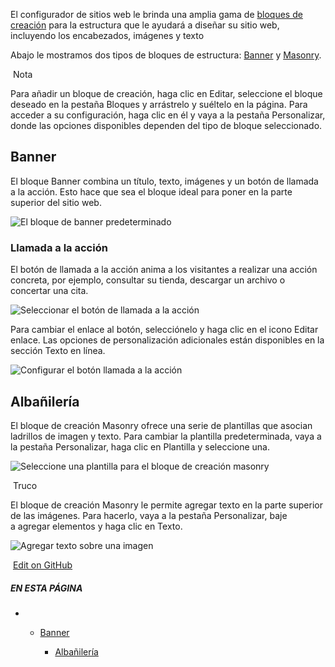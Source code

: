El configurador de sitios web le brinda una amplia gama de [bloques de creación](https://www.odoo.com/documentation/17.0/es/applications/websites/website/web_design/building_blocks.html) para la estructura que le ayudará a diseñar su sitio web, incluyendo los encabezados, imágenes y texto

Abajo le mostramos dos tipos de bloques de estructura: [Banner](https://www.odoo.com/documentation/17.0/es/applications/websites/website/web_design/building_blocks/structure.html#structure-banner) y [Masonry](https://www.odoo.com/documentation/17.0/es/applications/websites/website/web_design/building_blocks/structure.html#structure-masonry).

 Nota

Para añadir un bloque de creación, haga clic en Editar, seleccione el bloque deseado en la pestaña Bloques y arrástrelo y suéltelo en la página. Para acceder a su configuración, haga clic en él y vaya a la pestaña Personalizar, donde las opciones disponibles dependen del tipo de bloque seleccionado.

## Banner[](https://www.odoo.com/documentation/17.0/es/applications/websites/website/web_design/building_blocks/structure.html#banner "Enlazar permanentemente con este título")

El bloque Banner combina un título, texto, imágenes y un botón de llamada a la acción. Esto hace que sea el bloque ideal para poner en la parte superior del sitio web.

![El bloque de banner predeterminado](https://www.odoo.com/documentation/17.0/es/_images/default-image-content.png)

### Llamada a la acción[](https://www.odoo.com/documentation/17.0/es/applications/websites/website/web_design/building_blocks/structure.html#call-to-action "Enlazar permanentemente con este título")

El botón de llamada a la acción anima a los visitantes a realizar una acción concreta, por ejemplo, consultar su tienda, descargar un archivo o concertar una cita.

![Seleccionar el botón de llamada a la acción](https://www.odoo.com/documentation/17.0/es/_images/call-to-action1.png)

Para cambiar el enlace al botón, selecciónelo y haga clic en el icono Editar enlace. Las opciones de personalización adicionales están disponibles en la sección Texto en línea.

![Configurar el botón llamada a la acción](https://www.odoo.com/documentation/17.0/es/_images/inline-text.png)

## Albañilería[](https://www.odoo.com/documentation/17.0/es/applications/websites/website/web_design/building_blocks/structure.html#masonry "Enlazar permanentemente con este título")

El bloque de creación Masonry ofrece una serie de plantillas que asocian ladrillos de imagen y texto. Para cambiar la plantilla predeterminada, vaya a la pestaña Personalizar, haga clic en Plantilla y seleccione una.

![Seleccione una plantilla para el bloque de creación masonry](https://www.odoo.com/documentation/17.0/es/_images/masonry-template.png)

 Truco

El bloque de creación Masonry le permite agregar texto en la parte superior de las imágenes. Para hacerlo, vaya a la pestaña Personalizar, baje a agregar elementos y haga clic en Texto.

![Agregar texto sobre una imagen](https://www.odoo.com/documentation/17.0/es/_images/masonry-text-box.png)

 [Edit on GitHub](https://github.com/odoo/documentation/edit/17.0/content/applications/websites/website/web_design/building_blocks/structure.rst)

##### EN ESTA PÁGINA

- - [Banner](https://www.odoo.com/documentation/17.0/es/applications/websites/website/web_design/building_blocks/structure.html#banner)
        
    - [Albañilería](https://www.odoo.com/documentation/17.0/es/applications/websites/website/web_design/building_blocks/structure.html#masonry)